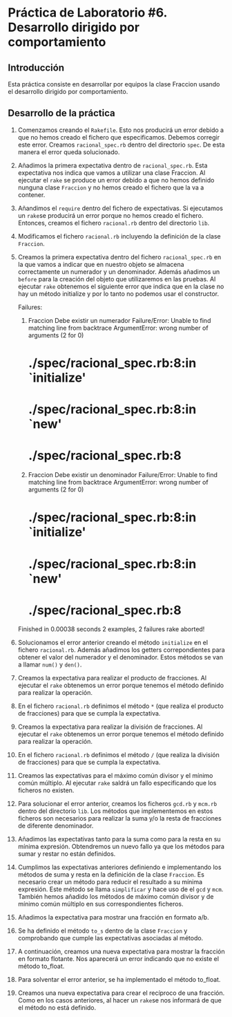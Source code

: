 Práctica de Laboratorio #6. Desarrollo dirigido por comportamiento   
================

Introducción
------------

Esta práctica consiste en desarrollar por equipos la clase Fraccion usando el desarrollo dirigido por comportamiento. 

Desarrollo de la práctica
------------

1. Comenzamos creando el `Rakefile`. Esto nos producirá un error debido a que no hemos creado el fichero que especificamos. 
Debemos corregir este error. 
Creamos `racional_spec.rb` dentro del directorio `spec`. De esta manera el error queda solucionado.  

2. Añadimos la primera expectativa dentro de `racional_spec.rb`. Esta expectativa nos indica que vamos a utilizar una clase Fraccion.
Al ejecutar el `rake` se produce un error debido a que no hemos definido nunguna clase `Fraccion` y no hemos creado el fichero que la va a contener. 

3. Añandimos el `require` dentro del fichero de expectativas. Si ejecutamos un `rake`se producirá un error porque no hemos creado el fichero. Entonces, creamos el fichero `racional.rb` dentro del directorio `lib`. 

4. Modificamos el fichero `racional.rb` incluyendo la definición de la clase `Fraccion`.

5. Creamos la primera expectativa dentro del fichero `racional_spec.rb` en la que vamos a indicar que en nuestro objeto se almacena 
correctamente un numerador y un denominador. Además añadimos un `before` para la creación del objeto que utilizaremos en las pruebas.
Al ejecutar `rake` obtenemos el siguiente error que indica que en la clase no hay un método initialize y por lo tanto no podemos usar el constructor.

	Failures:

	  1) Fraccion Debe existir un numerador
	     Failure/Error: Unable to find matching line from backtrace
	     ArgumentError:
	       wrong number of arguments (2 for 0)
	     # ./spec/racional_spec.rb:8:in `initialize'
	     # ./spec/racional_spec.rb:8:in `new'
	     # ./spec/racional_spec.rb:8

	  2) Fraccion Debe existir un denominador
	     Failure/Error: Unable to find matching line from backtrace
	     ArgumentError:
	       wrong number of arguments (2 for 0)
	     # ./spec/racional_spec.rb:8:in `initialize'
	     # ./spec/racional_spec.rb:8:in `new'
	     # ./spec/racional_spec.rb:8

	Finished in 0.00038 seconds
	2 examples, 2 failures
	rake aborted!

6. Solucionamos el error anterior creando el método `initialize` en el fichero `racional.rb`. Además añadimos los getters correpondientes para obtener el valor del numerador y el denominador. Estos métodos se van a llamar `num()` y `den()`.
7. Creamos la expectativa para realizar el producto de fracciones. Al ejecutar el `rake` obtenemos un error porque tenemos el método definido para realizar la operación. 
8. En el fichero `racional.rb` definimos el método `*` (que realiza el producto de fracciones) para que se cumpla la expectativa. 
9. Creamos la expectativa para realizar la división de fracciones. Al ejecutar el `rake` obtenemos un error porque tenemos el método definido para realizar la operación.
10. En el fichero `racional.rb` definimos el método `/` (que realiza la división de fracciones) para que se cumpla la expectativa.
11. Creamos las expectativas para el máximo común divisor y el mínimo común múltiplo. Al ejecutar `rake` saldrá un fallo especificando que los ficheros no existen.
12. Para solucionar el error anterior, creamos los ficheros `gcd.rb` y `mcm.rb` dentro del directorio `lib`. Los métodos que implementemos en estos ficheros son necesarios para realizar la suma y/o la resta de fracciones de diferente denominador.
13. Añadimos las expectativas tanto para la suma como para la resta en su mínima expresión. Obtendremos un nuevo fallo ya que los métodos para sumar y restar no están definidos.
14. Cumplimos las expectativas anteriores definiendo e implementando los métodos de suma y resta en la definición de la clase `Fraccion`. Es necesario crear un método para reducir el resultado a su mínima expresión. Este método se llama `simplificar` y hace uso de el `gcd` y `mcm`. También hemos añadido los métodos de máximo común divisor y de mínimo común múltiplo en sus correspondientes ficheros. 
15. Añadimos la expectativa para mostrar una fracción en formato a/b.
16. Se ha definido el método `to_s` dentro de la clase `Fraccion` y comprobando que cumple las expectativas asociadas al método.
17. A continuación, creamos una nueva expectativa para mostrar la fracción en formato flotante. Nos aparecerá un error indicando que no existe el método to_float.
18. Para solventar el error anterior, se ha implementado el método to_float.
19. Creamos una nueva expectativa para crear el recíproco  de una fracción. Como en los casos anteriores, al hacer un `rake`se nos informará de que el método no está definido.

